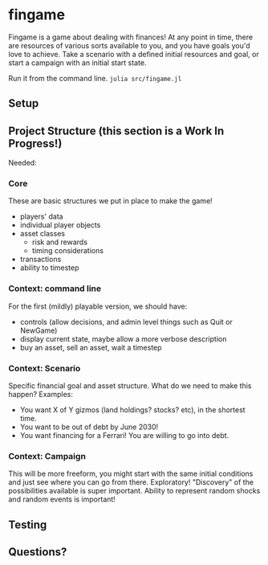 # fingame
Fingame is a game about dealing with finances! At any point in time, there are resources of various sorts available to you, and you have goals you'd love to achieve. Take a scenario with a defined initial resources and goal, or start a campaign with an initial start state.

Run it from the command line. `julia src/fingame.jl`
## Setup

## Project Structure (this section is a Work In Progress!)
Needed: 
### Core
These are basic structures we put in place to make the game!
 - players' data
 - individual player objects
 - asset classes
   - risk and rewards
   - timing considerations
 - transactions
 - ability to timestep
### Context: command line
For the first (mildly) playable version, we should have:
 - controls (allow decisions, and admin level things such as Quit or NewGame)
 - display current state, maybe allow a more verbose description
 - buy an asset, sell an asset, wait a timestep
### Context: Scenario
Specific financial goal and asset structure.
What do we need to make this happen?
Examples:
 - You want X of Y gizmos (land holdings? stocks? etc), in the shortest time.
 - You want to be out of debt by June 2030!
 - You want financing for a Ferrari! You are willing to go into debt.

### Context: Campaign
This will be more freeform, you might start with the same initial conditions and just see where you can go from there.
Exploratory! "Discovery" of the possibilities available is super important.
Ability to represent random shocks and random events is important!

## Testing

## Questions?
